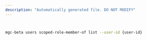```yaml
---
description: "Automatically generated file. DO NOT MODIFY"
---
```


```bash


mgc-beta users scoped-role-member-of list --user-id {user-id}

```